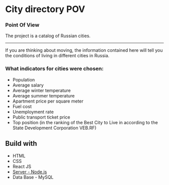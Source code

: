 # City directory POV
### Point Of View

The project is a catalog of Russian cities.
<hr>
If you are thinking about moving, the information contained here will tell you the conditions of living in different cities in Russia. 

### What indicators for cities were chosen:
- Population
- Average salary
- Average winter temperature
- Average summer temperature
- Apartment price per square meter
- Fuel cost
- Unemployment rate
- Public transport ticket price
- Top position (in the ranking of the Best City to Live in according to the State Development Corporation VEB.RF)

## Build with
- HTML
- CSS
- React JS
- [Server - Node.js](https://github.com/medoviychai/city-directory-server)
- Data Base - MySQL
